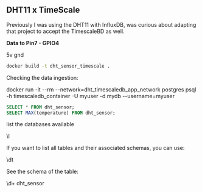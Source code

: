 
## DHT11 x TimeScale

Previously I was using the DHT11 with InfluxDB, was curious about adapting that project to accept the TimescaleBD as well.


**Data to Pin7 - GPIO4**

5v
gnd



```sh
docker build -t dht_sensor_timescale .
```



Checking the data ingestion: 


docker run -it --rm --network=dht_timescaledb_app_network postgres psql -h timescaledb_container -U myuser -d mydb --username=myuser


```sql
SELECT * FROM dht_sensor;
SELECT MAX(temperature) FROM dht_sensor;
```


list the databases available

\l

If you want to list all tables and their associated schemas, you can use:



\dt


See the schema of the table:

\d+ dht_sensor